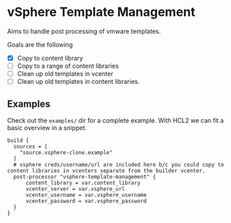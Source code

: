 # vSphere Template Management

Aims to handle post processing of vmware templates.

Goals are the following

- [x] Copy to content library
- [ ] Copy to a range of content libraries
- [ ] Clean up old templates in vcenter
- [ ] Clean up old templates in content libraries.

## Examples

Check out the `examples/` dir for a complete example. With HCL2 we can fit a basic overview in a snippet.

```hcl
build {
  sources = [
    "source.vsphere-clone.example"
  ]
  # vsphere creds/username/url are included here b/c you could copy to content libraries in vcenters separate from the builder vcenter.
  post-processor "vsphere-template-management" {
      content_library = var.content_library
      vcenter_server = var.vsphere_url
      vcenter_username = var.vsphere_username
      vcenter_password = var.vsphere_password
  }
}
```

